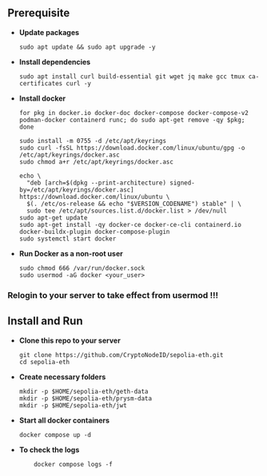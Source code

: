 ## Prerequisite
- **Update packages**
    ```
    sudo apt update && sudo apt upgrade -y
    ```
- **Install dependencies**
     ```
     sudo apt install curl build-essential git wget jq make gcc tmux ca-certificates curl -y
     ```
- **Install docker**
    ```
    for pkg in docker.io docker-doc docker-compose docker-compose-v2 podman-docker containerd runc; do sudo apt-get remove -qy $pkg; done

    sudo install -m 0755 -d /etc/apt/keyrings
    sudo curl -fsSL https://download.docker.com/linux/ubuntu/gpg -o /etc/apt/keyrings/docker.asc
    sudo chmod a+r /etc/apt/keyrings/docker.asc

    echo \
      "deb [arch=$(dpkg --print-architecture) signed-by=/etc/apt/keyrings/docker.asc] https://download.docker.com/linux/ubuntu \
      $(. /etc/os-release && echo "$VERSION_CODENAME") stable" | \
      sudo tee /etc/apt/sources.list.d/docker.list > /dev/null
    sudo apt-get update
    sudo apt-get install -qy docker-ce docker-ce-cli containerd.io docker-buildx-plugin docker-compose-plugin
    sudo systemctl start docker
    ```

- **Run Docker as a non-root user**
    ```
    sudo chmod 666 /var/run/docker.sock
    sudo usermod -aG docker <your_user>
    ```

### Relogin to your server to take effect from usermod !!!

## Install and Run 
- **Clone this repo to your server**
    ```
    git clone https://github.com/CryptoNodeID/sepolia-eth.git
    cd sepolia-eth
    ```
- **Create necessary folders**
    ```
    mkdir -p $HOME/sepolia-eth/geth-data
    mkdir -p $HOME/sepolia-eth/prysm-data
    mkdir -p $HOME/sepolia-eth/jwt
    ```
- **Start all docker containers**
    ```
    docker compose up -d
    ```
- **To check the logs**
    ```
        docker compose logs -f
    ```
